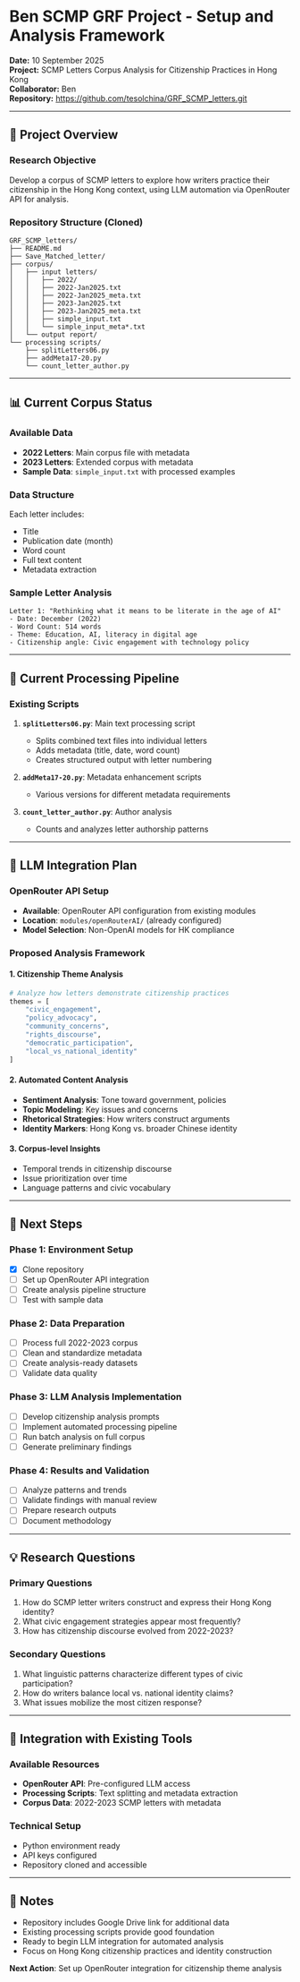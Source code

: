 # Ben SCMP GRF Project - Setup and Analysis Framework

**Date:** 10 September 2025  
**Project:** SCMP Letters Corpus Analysis for Citizenship Practices in Hong Kong  
**Collaborator:** Ben  
**Repository:** https://github.com/tesolchina/GRF_SCMP_letters.git

---

## 🎯 Project Overview

### Research Objective
Develop a corpus of SCMP letters to explore how writers practice their citizenship in the Hong Kong context, using LLM automation via OpenRouter API for analysis.

### Repository Structure (Cloned)
```
GRF_SCMP_letters/
├── README.md
├── Save_Matched_letter/
├── corpus/
│   ├── input letters/
│   │   ├── 2022/
│   │   ├── 2022-Jan2025.txt
│   │   ├── 2022-Jan2025_meta.txt
│   │   ├── 2023-Jan2025.txt
│   │   ├── 2023-Jan2025_meta.txt
│   │   ├── simple_input.txt
│   │   └── simple_input_meta*.txt
│   └── output report/
└── processing scripts/
    ├── splitLetters06.py
    ├── addMeta17-20.py
    └── count_letter_author.py
```

---

## 📊 Current Corpus Status

### Available Data
- **2022 Letters**: Main corpus file with metadata
- **2023 Letters**: Extended corpus with metadata
- **Sample Data**: `simple_input.txt` with processed examples

### Data Structure
Each letter includes:
- Title
- Publication date (month)
- Word count
- Full text content
- Metadata extraction

### Sample Letter Analysis
```
Letter 1: "Rethinking what it means to be literate in the age of AI"
- Date: December (2022)
- Word Count: 514 words
- Theme: Education, AI, literacy in digital age
- Citizenship angle: Civic engagement with technology policy
```

---

## 🔧 Current Processing Pipeline

### Existing Scripts
1. **`splitLetters06.py`**: Main text processing script
   - Splits combined text files into individual letters
   - Adds metadata (title, date, word count)
   - Creates structured output with letter numbering

2. **`addMeta17-20.py`**: Metadata enhancement scripts
   - Various versions for different metadata requirements

3. **`count_letter_author.py`**: Author analysis
   - Counts and analyzes letter authorship patterns

---

## 🤖 LLM Integration Plan

### OpenRouter API Setup
- **Available**: OpenRouter API configuration from existing modules
- **Location**: `modules/openRouterAI/` (already configured)
- **Model Selection**: Non-OpenAI models for HK compliance

### Proposed Analysis Framework

#### 1. **Citizenship Theme Analysis**
```python
# Analyze how letters demonstrate citizenship practices
themes = [
    "civic_engagement",
    "policy_advocacy", 
    "community_concerns",
    "rights_discourse",
    "democratic_participation",
    "local_vs_national_identity"
]
```

#### 2. **Automated Content Analysis**
- **Sentiment Analysis**: Tone toward government, policies
- **Topic Modeling**: Key issues and concerns
- **Rhetorical Strategies**: How writers construct arguments
- **Identity Markers**: Hong Kong vs. broader Chinese identity

#### 3. **Corpus-level Insights**
- Temporal trends in citizenship discourse
- Issue prioritization over time
- Language patterns and civic vocabulary

---

## 🚀 Next Steps

### Phase 1: Environment Setup
- [x] Clone repository
- [ ] Set up OpenRouter API integration
- [ ] Create analysis pipeline structure
- [ ] Test with sample data

### Phase 2: Data Preparation  
- [ ] Process full 2022-2023 corpus
- [ ] Clean and standardize metadata
- [ ] Create analysis-ready datasets
- [ ] Validate data quality

### Phase 3: LLM Analysis Implementation
- [ ] Develop citizenship analysis prompts
- [ ] Implement automated processing pipeline
- [ ] Run batch analysis on full corpus
- [ ] Generate preliminary findings

### Phase 4: Results and Validation
- [ ] Analyze patterns and trends
- [ ] Validate findings with manual review
- [ ] Prepare research outputs
- [ ] Document methodology

---

## 💡 Research Questions

### Primary Questions
1. How do SCMP letter writers construct and express their Hong Kong identity?
2. What civic engagement strategies appear most frequently?
3. How has citizenship discourse evolved from 2022-2023?

### Secondary Questions
1. What linguistic patterns characterize different types of civic participation?
2. How do writers balance local vs. national identity claims?
3. What issues mobilize the most citizen response?

---

## 🔗 Integration with Existing Tools

### Available Resources
- **OpenRouter API**: Pre-configured LLM access
- **Processing Scripts**: Text splitting and metadata extraction
- **Corpus Data**: 2022-2023 SCMP letters with metadata

### Technical Setup
- Python environment ready
- API keys configured
- Repository cloned and accessible

---

## 📝 Notes

- Repository includes Google Drive link for additional data
- Existing processing scripts provide good foundation
- Ready to begin LLM integration for automated analysis
- Focus on Hong Kong citizenship practices and identity construction

**Next Action**: Set up OpenRouter integration for citizenship theme analysis
